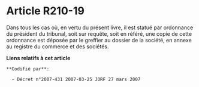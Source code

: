 # Article R210-19

Dans tous les cas où, en vertu du présent livre, il est statué par ordonnance du président du tribunal, soit sur requête,
soit en référé, une copie de cette ordonnance est déposée par le greffier au dossier de la société, en annexe au registre du
commerce et des sociétés.

**Liens relatifs à cet article**

	**Codifié par**:

	  - Décret n°2007-431 2007-03-25 JORF 27 mars 2007
